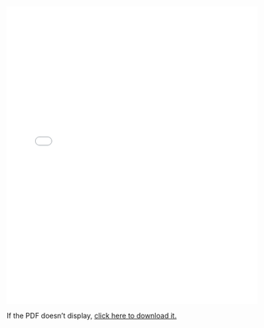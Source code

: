 <iframe 
    src="/Users/abigailadam/Desktop/Files/UBC/Coop /AbiAdam_Resume.pdf"
    type="application/pdf" 
    width="100%" 
    height="600px" 
    style="border:none;">
</iframe>

<p>
  If the PDF doesn’t display, 
  <a href="/Users/abigailadam/Desktop/Files/UBC/Coop /AbiAdam_Resume.pdf"
    type="application/pdf" >click here to download it.</a>
</p>